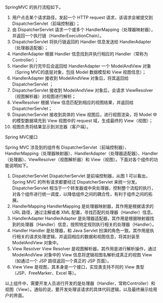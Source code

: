 
SpringMVC 的执行流程如下。

1. 用户点击某个请求路径，发起一个 HTTP request 请求，该请求会被提交到 DispatcherServlet（前端控制器）；
1. 由 DispatcherServlet 请求一个或多个 HandlerMapping（处理器映射器），并返回一个执行链（HandlerExecutionChain）。
1. DispatcherServlet 将执行链返回的 Handler 信息发送给 HandlerAdapter（处理器适配器）；
1. HandlerAdapter 根据 Handler 信息找到并执行相应的 Handler（常称为 Controller）；
1. Handler 执行完毕后会返回给 HandlerAdapter 一个 ModelAndView 对象（Spring MVC的底层对象，包括 Model 数据模型和 View 视图信息）；
1. HandlerAdapter 接收到 ModelAndView 对象后，将其返回给 DispatcherServlet ；
1. DispatcherServlet 接收到 ModelAndView 对象后，会请求 ViewResolver（视图解析器）对视图进行解析；
1. ViewResolver 根据 View 信息匹配到相应的视图结果，并返回给 DispatcherServlet；
1. DispatcherServlet 接收到具体的 View 视图后，进行视图渲染，将 Model 中的模型数据填充到 View 视图中的 request 域，生成最终的 View（视图）；
1. 视图负责将结果显示到浏览器（客户端）。


Spring MVC接口

Spring MVC 涉及到的组件有 DispatcherServlet（前端控制器）、HandlerMapping（处理器映射器）、HandlerAdapter（处理器适配器）、Handler（处理器）、ViewResolver（视图解析器）和 View（视图）。下面对各个组件的功能说明如下。
1. DispatcherServlet
DispatcherServlet 是前端控制器，从图 1 可以看出，Spring MVC 的所有请求都要经过 DispatcherServlet 来统一分发。DispatcherServlet 相当于一个转发器或中央处理器，控制整个流程的执行，对各个组件进行统一调度，以降低组件之间的耦合性，有利于组件之间的拓展。
2. HandlerMapping
HandlerMapping 是处理器映射器，其作用是根据请求的 URL 路径，通过注解或者 XML 配置，寻找匹配的处理器（Handler）信息。
3. HandlerAdapter
HandlerAdapter 是处理器适配器，其作用是根据映射器找到的处理器（Handler）信息，按照特定规则执行相关的处理器（Handler）。
4. Handler
Handler 是处理器，和 Java Servlet 扮演的角色一致。其作用是执行相关的请求处理逻辑，并返回相应的数据和视图信息，将其封装至 ModelAndView 对象中。
5. View Resolver
View Resolver 是视图解析器，其作用是进行解析操作，通过 ModelAndView 对象中的 View 信息将逻辑视图名解析成真正的视图 View（如通过一个 JSP 路径返回一个真正的 JSP 页面）。
6. View
View 是视图，其本身是一个接口，实现类支持不同的 View 类型（JSP、FreeMarker、Excel 等）。

以上组件中，需要开发人员进行开发的是处理器（Handler，常称Controller）和视图（View）。通俗的说，要开发处理该请求的具体代码逻辑，以及最终展示给用户的界面。
